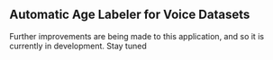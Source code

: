 ## Automatic Age Labeler for Voice Datasets

Further improvements are being made to this application, and so
it is currently in development. Stay tuned
